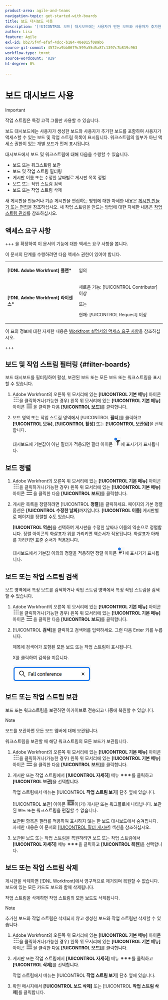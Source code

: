 ```yaml
---
product-area: agile-and-teams
navigation-topic: get-started-with-boards
title: 보드 대시보드 사용
description: '[!UICONTROL 보드] 대시보드에는 사용자가 만든 보드와 사용자가 추가한 보드를 포함하여 사용자가 액세스할 수 있는 보드 목록이 표시됩니다.'
author: Lisa
feature: Agile
exl-id: bb275f4f-efaf-4dcc-b184-40e015f089b6
source-git-commit: 4572ea9bb0679c599a55d5a87c1397c7b819c963
workflow-type: tm+mt
source-wordcount: '829'
ht-degree: 0%

---
```


# 보드 대시보드 사용

<!-- Audited: 1/2024 -->

>[!IMPORTANT]
>
>작업 스트림은 특정 고객 그룹만 사용할 수 있습니다.

보드 대시보드에는 사용자가 생성한 보드와 사용자가 추가한 보드를 포함하여 사용자가 액세스할 수 있는 보드 및 작업 스트림 목록이 표시됩니다. 워크스트림의 일부가 아닌 액세스 권한이 있는 개별 보드가 먼저 표시됩니다.

대시보드에서 보드 및 워크스트림에 대해 다음을 수행할 수 있습니다.

* 보드 또는 워크스트림 보관
* 보드 및 작업 스트림 필터링
* 게시판 이름 또는 수정한 날짜별로 게시판 목록 정렬
* 보드 또는 작업 스트림 검색
* 보드 또는 작업 스트림 삭제

새 게시판을 만들거나 기존 게시판을 편집하는 방법에 대한 자세한 내용은 [게시판 만들기 또는 편집](../../agile/get-started-with-boards/create-edit-board.md)을 참조하십시오. 새 작업 스트림을 만드는 방법에 대한 자세한 내용은 [작업 스트림 관리](/help/quicksilver/agile/use-boards-agile-planning-tools/manage-collections.md)를 참조하십시오.

## 액세스 요구 사항

+++ 을 확장하여 이 문서의 기능에 대한 액세스 요구 사항을 봅니다.

이 문서의 단계를 수행하려면 다음 액세스 권한이 있어야 합니다.

<table style="table-layout:auto"> 
 <col> 
 <col> 
 <tbody> 
  <tr> 
   <td role="rowheader"><strong>[!DNL Adobe Workfront] 플랜*</strong></td> 
   <td> <p>임의</p> </td> 
  </tr> 
  <tr> 
   <td role="rowheader"><strong>[!DNL Adobe Workfront] 라이센스*</strong></td> 
   <td> 
   <p>새로운 기능: [!UICONTROL Contributor] 이상</p> 
   <p>또는</p>
   <p>현재: [!UICONTROL Request] 이상</p>
   </td> 
  </tr> 
 </tbody> 
</table>

이 표의 정보에 대한 자세한 내용은 [Workfront 설명서의 액세스 요구 사항](/help/quicksilver/administration-and-setup/add-users/access-levels-and-object-permissions/access-level-requirements-in-documentation.md)을 참조하십시오.

+++


## 보드 및 작업 스트림 필터링 {#filter-boards}

보드 대시보드를 필터링하여 활성, 보관된 보드 또는 모든 보드 또는 워크스트림을 표시할 수 있습니다.

1. Adobe Workfront의 오른쪽 위 모서리에 있는 **[!UICONTROL 기본 메뉴]** 아이콘 ![기본 메뉴](/help/_includes/assets/main-menu-icon.png)을 클릭하거나(가능한 경우) 왼쪽 위 모서리에 있는 **[!UICONTROL 기본 메뉴]** 아이콘 ![기본 메뉴](/help/_includes/assets/main-menu-icon-left-nav.png)을 클릭한 다음 **[!UICONTROL 보드]**&#x200B;를 클릭합니다.
1. 보드 영역 또는 작업 스트림 영역에서 [!UICONTROL **필터**]&#x200B;를 클릭하고 **[!UICONTROL 모두]**, **[!UICONTROL 활성]** 또는 **[!UICONTROL 보관됨]**&#x200B;을 선택합니다.

   대시보드에 기본값이 아닌 필터가 적용되면 필터 아이콘 ![대시보드에 적용된 필터](assets/boards-filterapplied-30x30.png)에 표시기가 표시됩니다.

## 보드 정렬

1. Adobe Workfront의 오른쪽 위 모서리에 있는 **[!UICONTROL 기본 메뉴]** 아이콘 ![기본 메뉴](/help/_includes/assets/main-menu-icon.png)을 클릭하거나(가능한 경우) 왼쪽 위 모서리에 있는 **[!UICONTROL 기본 메뉴]** 아이콘 ![기본 메뉴](/help/_includes/assets/main-menu-icon-left-nav.png)을 클릭한 다음 **[!UICONTROL 보드]**&#x200B;를 클릭합니다.
1. 게시판 목록을 정렬하려면 [!UICONTROL **정렬**]&#x200B;을 클릭하세요. 페이지의 기본 정렬 옵션은 **[!UICONTROL 수정한 날짜]**&#x200B;까지입니다. **[!UICONTROL 이름]** 게시판별로 페이지를 정렬할 수도 있습니다.

   **[!UICONTROL 역순]**&#x200B;을 선택하여 게시판을 수정한 날짜나 이름의 역순으로 정렬합니다. 정렬 아이콘의 화살표가 위를 가리키면 역순서가 적용됩니다. 화살표가 아래를 가리키면 표준 순서가 적용됩니다.

   대시보드에서 기본값 이외의 정렬을 적용하면 정렬 아이콘 ![정렬 적용됨](assets/sort-applied-boards.png)에 표시기가 표시됩니다.

## 보드 또는 작업 스트림 검색

보드 영역에서 특정 보드를 검색하거나 작업 스트림 영역에서 특정 작업 스트림을 검색할 수 있습니다.

1. Adobe Workfront의 오른쪽 위 모서리에 있는 **[!UICONTROL 기본 메뉴]** 아이콘 ![기본 메뉴](/help/_includes/assets/main-menu-icon.png)을 클릭하거나(가능한 경우) 왼쪽 위 모서리에 있는 **[!UICONTROL 기본 메뉴]** 아이콘 ![기본 메뉴](/help/_includes/assets/main-menu-icon-left-nav.png)을 클릭한 다음 **[!UICONTROL 보드]**&#x200B;를 클릭합니다.
1. [!UICONTROL **검색**]&#x200B;을 클릭하고 검색어를 입력하세요. 그런 다음 Enter 키를 누릅니다.

   제목에 검색어가 포함된 모든 보드 또는 작업 스트림이 표시됩니다.

   X를 클릭하여 검색을 지웁니다.

   ![대시보드에서 게시판 검색](assets/boards-searchbox.png)

## 보드 또는 작업 스트림 보관

보드 또는 워크스트림을 보관하면 아카이브로 전송되고 나중에 복원할 수 있습니다.

>[!NOTE]
>
>보드를 보관하면 모든 보드 멤버에 대해 보관됩니다.
>
>워크스트림을 보관할 때 해당 워크스트림의 모든 보드가 보관됩니다.

1. Adobe Workfront의 오른쪽 위 모서리에 있는 **[!UICONTROL 기본 메뉴]** 아이콘 ![기본 메뉴](/help/_includes/assets/main-menu-icon.png)을 클릭하거나(가능한 경우) 왼쪽 위 모서리에 있는 **[!UICONTROL 기본 메뉴]** 아이콘 ![기본 메뉴](/help/_includes/assets/main-menu-icon-left-nav.png)을 클릭한 다음 **[!UICONTROL 보드]**&#x200B;를 클릭합니다.
1. 게시판 또는 작업 스트림에서 **[!UICONTROL 자세히]** 메뉴 ![추가 메뉴](assets/more-icon-spectrum.png)를 클릭하고 **[!UICONTROL 보관]**&#x200B;을 선택합니다.

   작업 스트림에서 메뉴는 [!UICONTROL **작업 스트림 보기**] 단추 옆에 있습니다.

   [!UICONTROL 보관] 아이콘 ![보관](assets/archive-icon-spectrum-25x20.png)이(가) 게시판 또는 워크플로에 나타납니다. 보관된 보드 또는 워크스트림을 편집할 수 없습니다.

   보관된 항목은 필터를 적용하여 표시하지 않는 한 보드 대시보드에서 숨겨집니다. 자세한 내용은 이 문서의 [[!UICONTROL 필터 게시판]](#filter-boards) 섹션을 참조하십시오.

1. 보관된 보드 또는 작업 스트림을 복원하려면 보드 또는 작업 스트림에서 **[!UICONTROL 자세히]** 메뉴 ![추가 메뉴 아이콘](assets/more-icon-spectrum.png)을 클릭하고 **[!UICONTROL 복원]**&#x200B;을 선택합니다.

## 보드 또는 작업 스트림 삭제

게시판을 삭제하면 [!DNL Workfront]에서 영구적으로 제거되며 복원할 수 없습니다. 보드에 있는 모든 카드도 보드와 함께 삭제됩니다.

작업 스트림을 삭제하면 작업 스트림의 모든 보드도 삭제됩니다.

>[!NOTE]
>
>추가한 보드와 작업 스트림은 삭제되지 않고 생성한 보드와 작업 스트림만 삭제할 수 있습니다.

1. Adobe Workfront의 오른쪽 위 모서리에 있는 **[!UICONTROL 기본 메뉴]** 아이콘 ![기본 메뉴](/help/_includes/assets/main-menu-icon.png)을 클릭하거나(가능한 경우) 왼쪽 위 모서리에 있는 **[!UICONTROL 기본 메뉴]** 아이콘 ![기본 메뉴](/help/_includes/assets/main-menu-icon-left-nav.png)을 클릭한 다음 **[!UICONTROL 보드]**&#x200B;를 클릭합니다.
1. 게시판 또는 작업 스트림에서 **[!UICONTROL 자세히]** 메뉴 ![[!UICONTROL 추가 메뉴]](assets/more-icon-spectrum.png)를 클릭하고 **[!UICONTROL 삭제]**&#x200B;를 선택합니다.

   작업 스트림에서 메뉴는 [!UICONTROL **작업 스트림 보기**] 단추 옆에 있습니다.

1. 확인 메시지에서 **[!UICONTROL 보드 삭제]** 또는 [!UICONTROL **작업 스트림 삭제**]&#x200B;를 클릭합니다.

<!-- ## Move a board to a workstream

You can move a standalone board into a workstream, or move a board from one workstream to another workstream.

>[!NOTE]
>
>You can only move boards that you created, not boards that you were added to.

1. Click the **[!UICONTROL Main Menu]** icon ![](assets/main-menu-icon.png) in the upper-right corner of [!DNL Adobe Workfront], then click **[!UICONTROL Boards]**.
1. Click the **[!UICONTROL More]** menu ![[!UICONTROL More menu]](assets/more-icon-spectrum.png) on the board, and select [!UICONTROL **Move to workstream**].
1. Select which workstream to add the board to, and click [!UICONTROL **Move**].

   The board is moved into the workstream and no longer appears in the [!UICONTROL Boards] area.
   If you have not created a workstream yet, you are prompted to create one to move the board into.
-->
